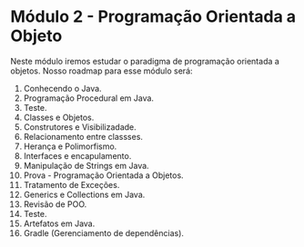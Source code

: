 # Módulo 2 - Programação Orientada a Objeto
 
Neste módulo iremos estudar o paradigma de programação orientada a objetos. Nosso roadmap para esse módulo será:

1. Conhecendo o Java.
2. Programação Procedural em Java.
3. Teste.
4. Classes e Objetos.
5. Construtores e Visibilizadade.
6. Relacionamento entre classses.
7. Herança e Polimorfismo.
8. Interfaces e encapulamento.
9. Manipulação de Strings em Java.
10. Prova - Programação Orientada a Objetos.
11. Tratamento de Exceções.
12. Generics e Collections em Java.
13. Revisão de POO.
14. Teste.
15. Artefatos em Java.
16. Gradle (Gerenciamento de dependências).